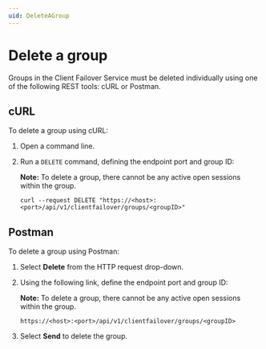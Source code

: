 ```yaml
---
uid: DeleteAGroup
---
```


# Delete a group

Groups in the Client Failover Service must be deleted individually using one of the following REST tools: cURL or Postman.

## cURL

To delete a group using cURL:

1. Open a command line.

2. Run a `DELETE` command, defining the endpoint port and group ID:

   **Note:** To delete a group, there cannot be any active open sessions within the group.

   ```
   curl --request DELETE "https://<host>:<port>/api/v1/clientfailover/groups/<groupID>"
   ```

## Postman

To delete a group using Postman:

1. Select **Delete** from the HTTP request drop-down.

2. Using the following link, define the endpoint port and group ID:

   **Note:** To delete a group, there cannot be any active open sessions within the group.

   ```
   https://<host>:<port>/api/v1/clientfailover/groups/<groupID>
      ```

3. Select **Send** to delete the group.
